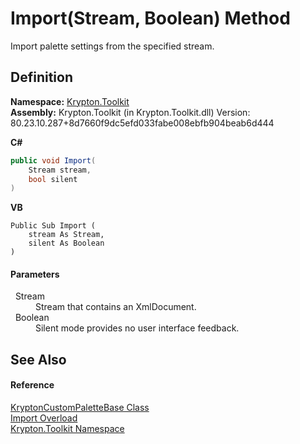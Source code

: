 # Import(Stream, Boolean) Method


Import palette settings from the specified stream.



## Definition
**Namespace:** <a href="79d2eac2-21f4-54ff-7552-b20c33c30600.md">Krypton.Toolkit</a>  
**Assembly:** Krypton.Toolkit (in Krypton.Toolkit.dll) Version: 80.23.10.287+8d7660f9dc5efd033fabe008ebfb904beab6d444

**C#**
``` C#
public void Import(
	Stream stream,
	bool silent
)
```
**VB**
``` VB
Public Sub Import ( 
	stream As Stream,
	silent As Boolean
)
```



#### Parameters
<dl><dt>  Stream</dt><dd>Stream that contains an XmlDocument.</dd><dt>  Boolean</dt><dd>Silent mode provides no user interface feedback.</dd></dl>

## See Also


#### Reference
<a href="19e895c2-5326-25bf-d4bb-c7367f234f77.md">KryptonCustomPaletteBase Class</a>  
<a href="af698655-8f50-29af-8c6b-ff1492068d07.md">Import Overload</a>  
<a href="79d2eac2-21f4-54ff-7552-b20c33c30600.md">Krypton.Toolkit Namespace</a>  
